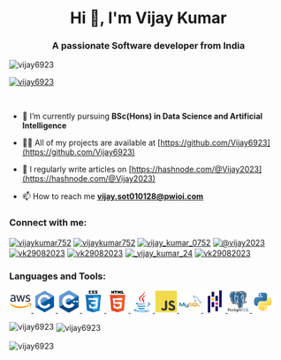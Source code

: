 <h1 align="center">Hi 👋, I'm Vijay Kumar</h1>
<h3 align="center">A passionate Software developer from India</h3>

<p align="left"> <img src="https://komarev.com/ghpvc/?username=vijay6923&label=Profile%20views&color=0e75b6&style=flat" alt="vijay6923" /> </p>

<p align="left"> <a href="https://github.com/ryo-ma/github-profile-trophy"><img src="https://github-profile-trophy.vercel.app/?username=vijay6923" alt="vijay6923" /></a> </p>

<p align="left"> <a href="https://twitter.com/" target="blank"><img src="https://img.shields.io/twitter/follow/?logo=twitter&style=for-the-badge" alt="" /></a> </p>

- 🌱 I’m currently pursuing **BSc(Hons) in Data Science and Artificial Intelligence**

- 👨‍💻 All of my projects are available at [https://github.com/Vijay6923](https://github.com/Vijay6923)

- 📝 I regularly write articles on [https://hashnode.com/@Vijay2023](https://hashnode.com/@Vijay2023)

- 📫 How to reach me **vijay.sot010128@pwioi.com**

<h3 align="left">Connect with me:</h3>
<p align="left">
<a href="https://linkedin.com/in/vijaykumar752" target="blank"><img align="center" src="https://raw.githubusercontent.com/rahuldkjain/github-profile-readme-generator/master/src/images/icons/Social/linked-in-alt.svg" alt="vijaykumar752" height="30" width="40" /></a>
<a href="https://kaggle.com/vijaykumar752" target="blank"><img align="center" src="https://raw.githubusercontent.com/rahuldkjain/github-profile-readme-generator/master/src/images/icons/Social/kaggle.svg" alt="vijaykumar752" height="30" width="40" /></a>
<a href="https://instagram.com/vijay_kumar_0752" target="blank"><img align="center" src="https://raw.githubusercontent.com/rahuldkjain/github-profile-readme-generator/master/src/images/icons/Social/instagram.svg" alt="vijay_kumar_0752" height="30" width="40" /></a>
<a href="https://hashnode.com/@vijay2023" target="blank"><img align="center" src="https://raw.githubusercontent.com/rahuldkjain/github-profile-readme-generator/master/src/images/icons/Social/hashnode.svg" alt="@vijay2023" height="30" width="40" /></a>
<a href="https://www.codechef.com/users/vk29082023" target="blank"><img align="center" src="https://cdn.jsdelivr.net/npm/simple-icons@3.1.0/icons/codechef.svg" alt="vk29082023" height="30" width="40" /></a>
<a href="https://www.hackerrank.com/vk29082023" target="blank"><img align="center" src="https://raw.githubusercontent.com/rahuldkjain/github-profile-readme-generator/master/src/images/icons/Social/hackerrank.svg" alt="vk29082023" height="30" width="40" /></a>
<a href="https://codeforces.com/profile/_vijay_kumar_24" target="blank"><img align="center" src="https://raw.githubusercontent.com/rahuldkjain/github-profile-readme-generator/master/src/images/icons/Social/codeforces.svg" alt="_vijay_kumar_24" height="30" width="40" /></a>
<a href="https://www.leetcode.com/vk29082023" target="blank"><img align="center" src="https://raw.githubusercontent.com/rahuldkjain/github-profile-readme-generator/master/src/images/icons/Social/leet-code.svg" alt="vk29082023" height="30" width="40" /></a>
</p>

<h3 align="left">Languages and Tools:</h3>
<p align="left"> <a href="https://aws.amazon.com" target="_blank" rel="noreferrer"> <img src="https://raw.githubusercontent.com/devicons/devicon/master/icons/amazonwebservices/amazonwebservices-original-wordmark.svg" alt="aws" width="40" height="40"/> </a> <a href="https://www.cprogramming.com/" target="_blank" rel="noreferrer"> <img src="https://raw.githubusercontent.com/devicons/devicon/master/icons/c/c-original.svg" alt="c" width="40" height="40"/> </a> <a href="https://www.w3schools.com/cpp/" target="_blank" rel="noreferrer"> <img src="https://raw.githubusercontent.com/devicons/devicon/master/icons/cplusplus/cplusplus-original.svg" alt="cplusplus" width="40" height="40"/> </a> <a href="https://www.w3schools.com/css/" target="_blank" rel="noreferrer"> <img src="https://raw.githubusercontent.com/devicons/devicon/master/icons/css3/css3-original-wordmark.svg" alt="css3" width="40" height="40"/> </a> <a href="https://www.w3.org/html/" target="_blank" rel="noreferrer"> <img src="https://raw.githubusercontent.com/devicons/devicon/master/icons/html5/html5-original-wordmark.svg" alt="html5" width="40" height="40"/> </a> <a href="https://www.java.com" target="_blank" rel="noreferrer"> <img src="https://raw.githubusercontent.com/devicons/devicon/master/icons/java/java-original.svg" alt="java" width="40" height="40"/> </a> <a href="https://developer.mozilla.org/en-US/docs/Web/JavaScript" target="_blank" rel="noreferrer"> <img src="https://raw.githubusercontent.com/devicons/devicon/master/icons/javascript/javascript-original.svg" alt="javascript" width="40" height="40"/> </a> <a href="https://www.mysql.com/" target="_blank" rel="noreferrer"> <img src="https://raw.githubusercontent.com/devicons/devicon/master/icons/mysql/mysql-original-wordmark.svg" alt="mysql" width="40" height="40"/> </a> <a href="https://pandas.pydata.org/" target="_blank" rel="noreferrer"> <img src="https://raw.githubusercontent.com/devicons/devicon/2ae2a900d2f041da66e950e4d48052658d850630/icons/pandas/pandas-original.svg" alt="pandas" width="40" height="40"/> </a> <a href="https://www.postgresql.org" target="_blank" rel="noreferrer"> <img src="https://raw.githubusercontent.com/devicons/devicon/master/icons/postgresql/postgresql-original-wordmark.svg" alt="postgresql" width="40" height="40"/> </a> <a href="https://www.python.org" target="_blank" rel="noreferrer"> <img src="https://raw.githubusercontent.com/devicons/devicon/master/icons/python/python-original.svg" alt="python" width="40" height="40"/> </a> </p>

<p><img align="left" src="https://github-readme-stats.vercel.app/api/top-langs?username=vijay6923&show_icons=true&locale=en&layout=compact" alt="vijay6923" /></p>

<p>&nbsp;<img align="center" src="https://github-readme-stats.vercel.app/api?username=vijay6923&show_icons=true&locale=en" alt="vijay6923" /></p>

<p><img align="center" src="https://github-readme-streak-stats.herokuapp.com/?user=vijay6923&" alt="vijay6923" /></p>

